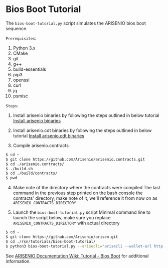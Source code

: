# Bios Boot Tutorial

The `bios-boot-tutorial.py` script simulates the ARISENIO bios boot sequence.

``Prerequisites``:

1. Python 3.x
2. CMake
3. git
4. g++
5. build-essentials
6. pip3
7. openssl
8. curl
9. jq
10. psmisc


``Steps``:

1. Install arisenio binaries by following the steps outlined in below tutorial
[Install arisenio binaries](https://github.com/Arisenio/arisen#mac-os-x-brew-install)

2. Install arisenio.cdt binaries by following the steps outlined in below tutorial
[Install arisenio.cdt binaries](https://github.com/Arisenio/arisenio.cdt#binary-releases)

3. Compile arisenio.contracts

```bash
$ cd ~
$ git clone https://github.com/Arisenio/arisenio.contracts.git
$ cd ./arisenio.contracts/
$ ./build.sh
$ cd ./build/contracts/
$ pwd

```

4. Make note of the directory where the contracts were compiled
The last command in the previous step printed on the bash console the contracts' directory, make note of it, we'll reference it from now on as `ARISENIO_CONTRACTS_DIRECTORY`

5. Launch the `bios-boot-tutorial.py` script
Minimal command line to launch the script below, make sure you replace `ARISENIO_CONTRACTS_DIRECTORY` with actual directory

```bash
$ cd ~
$ git clone https://github.com/Arisenio/arisen.git
$ cd ./rsn/tutorials/bios-boot-tutorial/
$ python3 bios-boot-tutorial.py --arisecli="arisecli --wallet-url http://127.0.0.1:6666 " --aos=aos --awalletd=awalletd --contracts-dir="ARISENIO_CONTRACTS_DIRECTORY" -w -a
```

See [ARISENIO Documentation Wiki: Tutorial - Bios Boot](https://github.com/Arisenio/arisen/wiki/Tutorial-Bios-Boot-Sequence) for additional information.